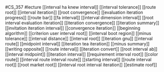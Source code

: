 #CS_357
#lecture
[[interval ha knew interval]]
[[interval tolerance]]
[[route root]]
[[interval iteration]]
[[root convergence]]
[[evaluation iteration progress]]
[[route bar]]
[[fa interval]]
[[interval dimension interval]]
[[root interval evaluation iteration]]
[[iteration convergence]]
[[iteration summary]]
[[invitation iteration interval]]
[[convergence iteration]]
[[beginning algorithm]]
[[criterion user interval root]]
[[interval boot region]]
[[minus tolerance]]
[[interval distance]]
[[interval root]]
[[iteration gnu]]
[[interval route]]
[[midpoint interval]]
[[iteration tea iteration]]
[[minus summary]]
[[writing opposite]]
[[route interval]]
[[iteration convert]]
[[root interval ab]]
[[interval midpoint]]
[[iteration interval]]
[[requirement interval root]]
[[color route]]
[[interval route interval route]]
[[starting interval]]
[[route interval root]]
[[root market root]]
[[interval root interval iteration]]
[[estimate roof]]
